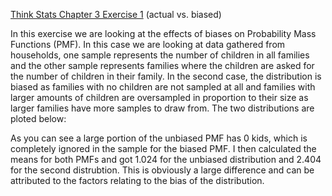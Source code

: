 [Think Stats Chapter 3 Exercise 1](http://greenteapress.com/thinkstats2/html/thinkstats2004.html#toc31) (actual vs. biased)

In this exercise we are looking at the effects of biases on Probability Mass Functions (PMF).  In this case we are looking at data gathered from households, one sample represents the number of children in all families and the other sample represents families where the children are asked for the number of children in their family.  In the second case, the distribution is biased as families with no children are not sampled at all and families with larger amounts of children are oversampled in proportion to their size as larger families have more samples to draw from.  The two distributions are ploted below:

As you can see a large portion of the unbiased PMF has 0 kids, which is completely ignored in the sample for the biased PMF.  I then calculated the means for both PMFs and got 1.024 for the unbiased distribution and 2.404 for the second distrubtion.  This is obviously a large difference and can be attributed to the factors relating to the bias of the distribution.
